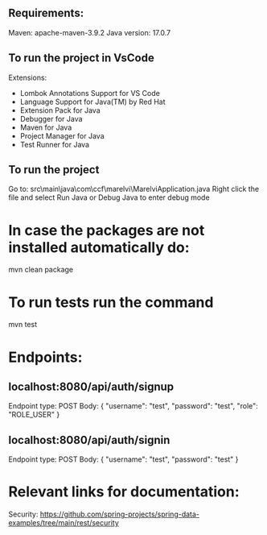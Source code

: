 ## Requirements:
Maven: apache-maven-3.9.2
Java version: 17.0.7

## To run the project in VsCode
Extensions:
- Lombok Annotations Support for VS Code
- Language Support for Java(TM) by Red Hat
- Extension Pack for Java
- Debugger for Java
- Maven for Java
- Project Manager for Java
- Test Runner for Java

## To run the project 
Go to: src\main\java\com\ccf\marelvi\MarelviApplication.java
Right click the file and select Run Java or Debug Java to enter debug mode

# In case the packages are not installed automatically do:
mvn clean package

# To run tests run the command
mvn test

# Endpoints:
## localhost:8080/api/auth/signup
Endpoint type: POST
Body:
{
    "username": "test",
    "password": "test",
    "role": "ROLE_USER"
}

## localhost:8080/api/auth/signin
Endpoint type: POST
Body:
{
    "username": "test",
    "password": "test"
}

# Relevant links for documentation:
Security:
https://github.com/spring-projects/spring-data-examples/tree/main/rest/security